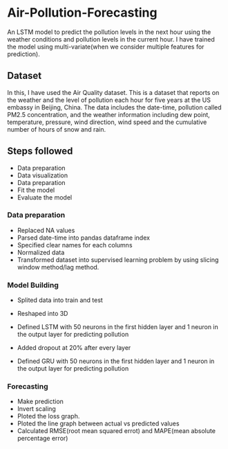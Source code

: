 # Air-Pollution-Forecasting
An LSTM model to predict the pollution levels in the next hour using the weather conditions and pollution levels in the current hour. I have trained the model using multi-variate(when we consider multiple features for prediction).

## Dataset
In this, I have used the Air Quality dataset. This is a dataset that reports on the weather and the level of pollution each hour for five years at the US embassy in Beijing, China. The data includes the date-time, pollution called PM2.5 concentration, and the weather information including dew point, temperature, pressure, wind direction, wind speed and the cumulative number of hours of snow and rain. 

## Steps followed
- Data preparation
- Data visualization
- Data preparation
- Fit the model 
- Evaluate the model

### Data preparation
- Replaced NA values
- Parsed date-time into pandas dataframe index
- Specified clear names for each columns
- Normalized data
- Transformed dataset into supervised learning problem by using slicing window method/lag method.

### Model Building
- Splited data into train and test
- Reshaped into 3D
- Defined LSTM with 50 neurons in the first hidden layer and 1 neuron in the output layer for predicting pollution
- Added dropout at 20% after every layer

- Defined GRU with 50 neurons in the first hidden layer and 1 neuron in the output layer for predicting pollution

### Forecasting
- Make prediction
- Invert scaling
- Ploted the loss graph.
- Ploted the line graph between actual vs predicted values
- Calculated RMSE(root mean squared errot) and MAPE(mean absolute percentage error)
